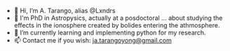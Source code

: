 - 👋 Hi, I’m A. Tarango, alias @Lxndrs
- 👀 I'm PhD in Astropysics, actually at a posdoctoral ... about studying the effects in the ionosphere created by bolides entering the athmosphere.
- 🌱 I’m currently learning and implementing python for my research.
- 📫 Contact me if you wish: ja.tarangoyong@gmail.com

<!---
Lxndrs/Lxndrs is a ✨ special ✨ repository because its `README.md` (this file) appears on your GitHub profile.
You can click the Preview link to take a look at your changes.
--->
